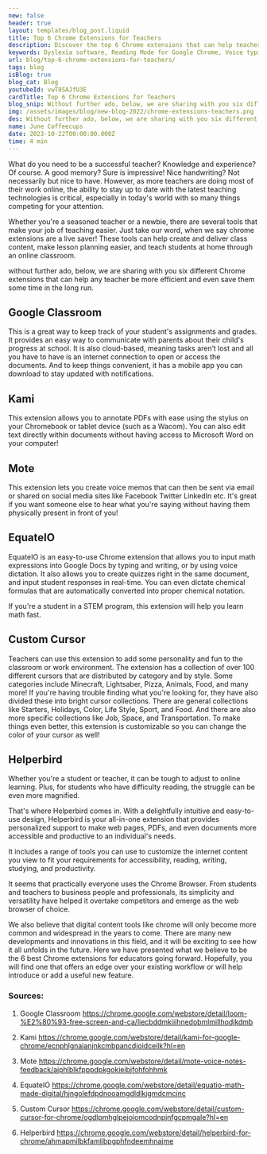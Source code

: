 ```yaml
---
new: false
header: true
layout: templates/blog_post.liquid
title: Top 6 Chrome Extensions for Teachers
description: Discover the top 6 Chrome extensions that can help teachers be more efficient and save time.
keywords: Dyslexia software, Reading Mode for Google Chrome, Voice typing for Chrome, Text to speech for Chrome, text reader, Immersive Reader, dyslexia fonts, accessibility software, dyslexia software, Helperbird for Edge, Helperbird for Firefox, Helperbird for Chrome, Opendyslexic for Chrome, OpenDyslexic
url: blog/top-6-chrome-extensions-for-teachers/
tags: blog
isBlog: true
blog_cat: Blog
youtubeId: vwT8SAJfU3E
cardTitle: Top 6 Chrome Extensions for Teachers
blog_snip: Without further ado, below, we are sharing with you six different Chrome extensions that can help any teacher be more efficient and even save them some time in the long run.
img: /assets/images/blog/new-blog-2022/chrome-extensions-teachers.png
des: Without further ado, below, we are sharing with you six different Chrome extensions that can help any teacher be more efficient and even save them some time in the long run.
name: June Coffeecups
date: 2023-10-22T00:00:00.000Z
time: 4 min
---
```



What do you need to be a successful teacher? Knowledge and experience? Of course. A good memory?
Sure is impressive! Nice handwriting? Not necessarily but nice to have. However, as more teachers
are doing most of their work online, the ability to stay up to date with the latest teaching
technologies is critical, especially in today's world with so many things competing for your
attention.

Whether you're a seasoned teacher or a newbie, there are several tools that make your job of
teaching easier. Just take our word, when we say chrome extensions are a live saver! These tools can
help create and deliver class content, make lesson planning easier, and teach students at home
through an online classroom.

without further ado, below, we are sharing with you six different Chrome extensions that can help
any teacher be more efficient and even save them some time in the long run.

## Google Classroom

This is a great way to keep track of your student's assignments and grades. It provides an easy way
to communicate with parents about their child's progress at school. It is also cloud-based, meaning
tasks aren’t lost and all you have to have is an internet connection to open or access the
documents. And to keep things convenient, it has a mobile app you can download to stay updated with
notifications.

## Kami

This extension allows you to annotate PDFs with ease using the stylus on your Chromebook or tablet
device (such as a Wacom). You can also edit text directly within documents without having access to
Microsoft Word on your computer!

## Mote

This extension lets you create voice memos that can then be sent via email or shared on social media
sites like Facebook Twitter LinkedIn etc. It's great if you want someone else to hear what you're
saying without having them physically present in front of you!

## EquateIO

EquateIO is an easy-to-use Chrome extension that allows you to input math expressions into Google
Docs by typing and writing, or by using voice dictation. It also allows you to create quizzes right
in the same document, and input student responses in real-time. You can even dictate chemical
formulas that are automatically converted into proper chemical notation.

If you're a student in a STEM program, this extension will help you learn math fast.

## Custom Cursor

Teachers can use this extension to add some personality and fun to the classroom or work
environment. The extension has a collection of over 100 different cursors that are distributed by
category and by style. Some categories include Minecraft, Lightsaber, Pizza, Animals, Food, and many
more! If you're having trouble finding what you're looking for, they have also divided these into
bright cursor collections. There are general collections like Starters, Holidays, Color, Life Style,
Sport, and Food. And there are also more specific collections like Job, Space, and Transportation.
To make things even better, this extension is customizable so you can change the color of your
cursor as well!

## Helperbird

Whether you're a student or teacher, it can be tough to adjust to online learning. Plus, for
students who have difficulty reading, the struggle can be even more magnified.

That's where Helperbird comes in. With a delightfully intuitive and easy-to-use design, Helperbird
is your all-in-one extension that provides personalized support to make web pages, PDFs, and even
documents more accessible and productive to an individual's needs.

It includes a range of tools you can use to customize the internet content you view to fit your
requirements for accessibility, reading, writing, studying, and productivity.

It seems that practically everyone uses the Chrome Browser. From students and teachers to business
people and professionals, its simplicity and versatility have helped it overtake competitors and
emerge as the web browser of choice.

We also believe that digital content tools like chrome will only become more common and widespread
in the years to come. There are many new developments and innovations in this field, and it will be
exciting to see how it all unfolds in the future. Here we have presented what we believe to be the 6
best Chrome extensions for educators going forward. Hopefully, you will find one that offers an edge
over your existing workflow or will help introduce or add a useful new feature.

### Sources:

1. Google Classroom
   https://chrome.google.com/webstore/detail/loom-%E2%80%93-free-screen-and-ca/liecbddmkiiihnedobmlmillhodjkdmb

2. Kami
   https://chrome.google.com/webstore/detail/kami-for-google-chrome/ecnphlgnajanjnkcmbpancdjoidceilk?hl=en

3. Mote
   https://chrome.google.com/webstore/detail/mote-voice-notes-feedback/ajphlblkfpppdpkgokiejbjfohfohhmk

4. EquateIO
   https://chrome.google.com/webstore/detail/equatio-math-made-digital/hjngolefdpdnooamgdldlkjgmdcmcjnc

5. Custom Cursor
   https://chrome.google.com/webstore/detail/custom-cursor-for-chrome/ogdlpmhglpejoiomcodnpjnfgcpmgale?hl=en

6. Helperbird
   https://chrome.google.com/webstore/detail/helperbird-for-chrome/ahmapmilbkfamljbpgphfndeemhnajme
